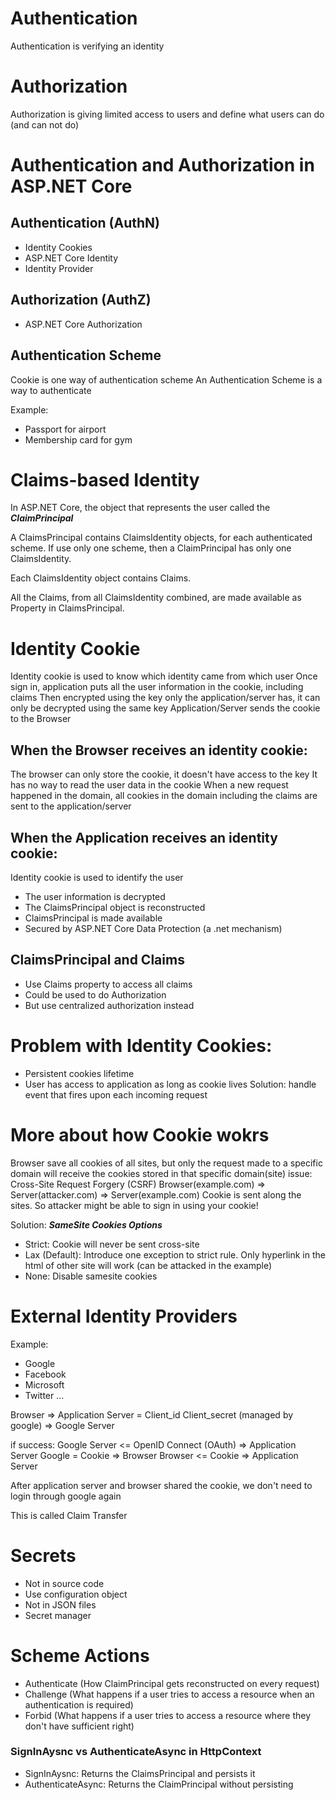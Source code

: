 # Authentication
Authentication is verifying an identity

# Authorization
Authorization is giving limited access to users and define what users can do (and can not do)

# Authentication and Authorization in ASP.NET Core
## Authentication (AuthN)
- Identity Cookies
- ASP.NET Core Identity
- Identity Provider

## Authorization (AuthZ)
- ASP.NET Core Authorization

## Authentication Scheme
Cookie is one way of authentication scheme
An Authentication Scheme is a way to authenticate

Example:
- Passport for airport
- Membership card for gym

# Claims-based Identity
In ASP.NET Core, the object that represents the user called the ***ClaimPrincipal***

A ClaimsPrincipal contains ClaimsIdentity objects, for each authenticated scheme.
If use only one scheme, then a ClaimPrincipal has only one ClaimsIdentity.

Each ClaimsIdentity object contains Claims.

All the Claims, from all ClaimsIdentity combined, are made available as Property in ClaimsPrincipal.

# Identity Cookie
Identity cookie is used to know which identity came from which user
Once sign in, application puts all the user information in the cookie, including claims
Then encrypted using the key only the application/server has, it can only be decrypted using the same key
Application/Server sends the cookie to the Browser

## When the Browser receives an identity cookie:
The browser can only store the cookie, it doesn't have access to the key
It has no way to read the user data in the cookie
When a new request happened in the domain, all cookies in the domain including the claims are sent to the application/server

## When the Application receives an identity cookie:
Identity cookie is used to identify the user
- The user information is decrypted
- The ClaimsPrincipal object is reconstructed
- ClaimsPrincipal is made available
- Secured by ASP.NET Core Data Protection (a .net mechanism)

## ClaimsPrincipal and Claims
- Use Claims property to access all claims
- Could be used to do Authorization
- But use centralized authorization instead

# Problem with Identity Cookies:
- Persistent cookies lifetime
- User has access to application as long as cookie lives
Solution: handle event that fires upon each incoming request

# More about how Cookie wokrs
Browser save all cookies of all sites, but only the request made to a specific domain will receive the cookies stored in that specific domain(site)
issue: Cross-Site Request Forgery (CSRF)
Browser(example.com) => Server(attacker.com) => Server(example.com)
Cookie is sent along the sites. So attacker might be able to sign in using your cookie!

Solution: ***SameSite Cookies Options***
- Strict: Cookie will never be sent cross-site
- Lax (Default): Introduce one exception to strict rule. Only hyperlink in the html of other site will work (can be attacked in the example)
- None: Disable samesite cookies

# External Identity Providers
Example:
- Google
- Facebook
- Microsoft
- Twitter
...

Browser => Application Server = Client_id Client_secret (managed by google) => Google Server

if success: 
Google Server <= OpenID Connect (OAuth) => Application Server
Google = Cookie => Browser
Browser <= Cookie => Application Server

After application server and browser shared the cookie, we don't need to login through google again

This is called Claim Transfer

# Secrets
- Not in source code
- Use configuration object
- Not in JSON files
- Secret manager

# Scheme Actions
- Authenticate (How ClaimPrincipal gets reconstructed on every request)
- Challenge (What happens if a user tries to access a resource when an authentication is required)
- Forbid (What happens if a user tries to access a resource where they don't have sufficient right)

### SignInAysnc vs AuthenticateAsync in HttpContext
- SignInAysnc: Returns the ClaimsPrincipal and persists it
- AuthenticateAsync: Returns the ClaimPrincipal without persisting